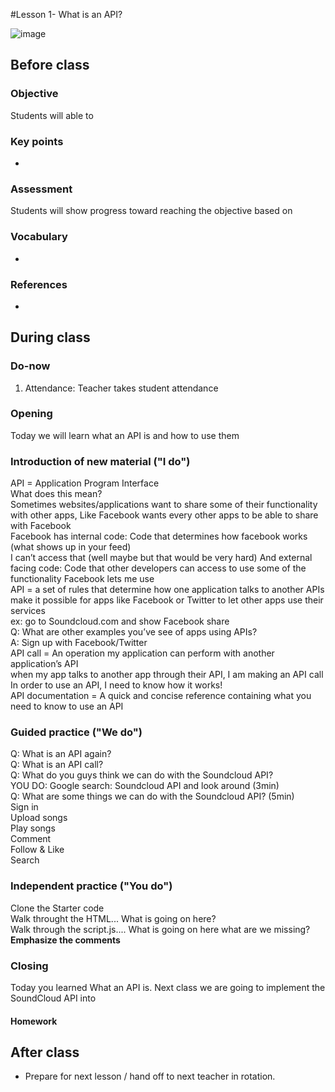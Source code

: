 #Lesson 1- What is an API?

![image]()

## Before class

### Objective

Students will able to 

### Key points

* 

### Assessment



Students will show progress toward reaching the objective based on 

### Vocabulary

* 
### References

*

## During class

### Do-now

1. Attendance: Teacher takes student attendance 


### Opening

Today we will learn what an API is and how to use them 

### Introduction of new material ("I do")

API = Application Program Interface  
What does this mean?  
Sometimes websites/applications want to share some of their functionality with other apps, Like Facebook wants every other apps to be able to share with Facebook  
Facebook has internal code: Code that determines how facebook works (what shows up in your feed)   
I can’t access that (well maybe but that would be very hard)
And external facing code: Code that other developers can access to use some of the functionality Facebook lets me use  
API = a set of rules that determine how one application talks to another
APIs make it possible for apps like Facebook or Twitter to let other apps use their services  
ex: go to Soundcloud.com and show Facebook share  
Q: What are other examples you’ve see of apps using APIs?  
A: Sign up with Facebook/Twitter  
API call = An operation my application can perform with another application’s API    
when my app talks to another app through their API, I am making an API call
In order to use an API, I need to know how it works!  
API documentation = A quick and concise reference containing what you need to know to use an API

### Guided practice ("We do")
Q: What is an API again?  
Q: What is an API call?  
Q: What do you guys think we can do with the Soundcloud API?  
YOU DO: Google search: Soundcloud API and look around (3min)  
Q: What are some things we can do with the Soundcloud API? (5min)  
Sign in  
Upload songs  
Play songs  
Comment  
Follow & Like  
Search  



### Independent practice ("You do")
Clone the Starter code  
Walk throught the HTML... What is going on here?  
Walk through the script.js.... What is going on here what are we missing? **Emphasize the comments**


### Closing

Today you learned What an API is. Next class we are going to implement the SoundCloud API into 

#### Homework



## After class

* Prepare for next lesson / hand off to next teacher in rotation.



